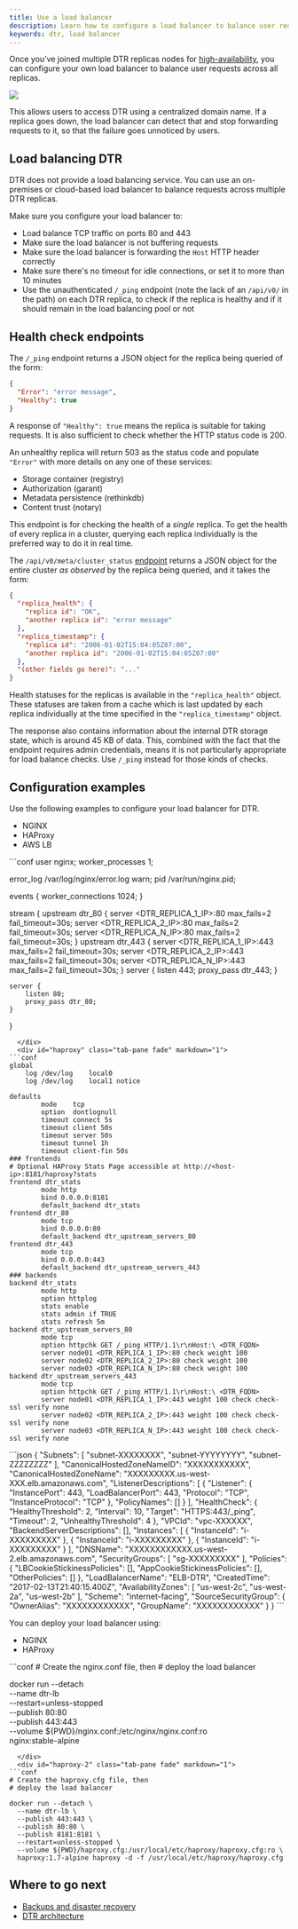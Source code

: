 ```yaml
---
title: Use a load balancer
description: Learn how to configure a load balancer to balance user requests across multiple Docker Trusted Registry replicas.
keywords: dtr, load balancer
---
```


Once you’ve joined multiple DTR replicas nodes for
[high-availability](set-up-high-availability.md), you can configure your own
load balancer to balance user requests across all replicas.

![](../../images/use-a-load-balancer-1.svg)


This allows users to access DTR using a centralized domain name. If a replica
goes down, the load balancer can detect that and stop forwarding requests to
it, so that the failure goes unnoticed by users.

## Load balancing DTR

DTR does not provide a load balancing service. You can use an on-premises
or cloud-based load balancer to balance requests across multiple DTR replicas.

Make sure you configure your load balancer to:

* Load balance TCP traffic on ports 80 and 443
* Make sure the load balancer is not buffering requests
* Make sure the load balancer is forwarding the `Host` HTTP header correctly
* Make sure there's no timeout for idle connections, or set it to more than 10 minutes
* Use the unauthenticated `/_ping` endpoint (note the lack of an `/api/v0/` in
the path) on each DTR replica, to check if the replica is healthy and if it
should remain in the load balancing pool or not

## Health check endpoints

The `/_ping` endpoint returns a JSON object for the replica being queried of
the form:

```json
{
  "Error": "error message",
  "Healthy": true
}
```

A response of `"Healthy": true` means the replica is suitable for taking
requests. It is also sufficient to check whether the HTTP status code is 200.

An unhealthy replica will return 503 as the status code and populate `"Error"`
with more details on any one of these services:

* Storage container (registry)
* Authorization (garant)
* Metadata persistence (rethinkdb)
* Content trust (notary)

This endpoint is for checking the health of a *single* replica. To get
the health of every replica in a cluster, querying each replica individually is
the preferred way to do it in real time.

The `/api/v0/meta/cluster_status`
[endpoint](../../../reference/api)
returns a JSON object for the entire cluster *as observed* by the replica being
queried, and it takes the form:

```json
{
  "replica_health": {
    "replica id": "OK",
    "another replica id": "error message"
  },
  "replica_timestamp": {
    "replica id": "2006-01-02T15:04:05Z07:00",
    "another replica id": "2006-01-02T15:04:05Z07:00"
  },
  "(other fields go here)": "..."
}
```

Health statuses for the replicas is available in the `"replica_health"` object.
These statuses are taken from a cache which is last updated by each replica
individually at the time specified in the `"replica_timestamp"` object.

The response also contains information about the internal DTR storage state,
which is around 45 KB of data. This, combined with the fact that the endpoint
requires admin credentials, means it is not particularly appropriate for load
balance checks. Use `/_ping` instead for those kinds of checks.


## Configuration examples

Use the following examples to configure your load balancer for DTR.

<ul class="nav nav-tabs">
  <li class="active"><a data-toggle="tab" data-target="#nginx" data-group="nginx">NGINX</a></li>
  <li><a data-toggle="tab" data-target="#haproxy" data-group="haproxy">HAProxy</a></li>
  <li><a data-toggle="tab" data-target="#aws">AWS LB</a></li>
</ul>
<div class="tab-content">
  <div id="nginx" class="tab-pane fade in active" markdown="1">
```conf
user  nginx;
worker_processes  1;

error_log  /var/log/nginx/error.log warn;
pid        /var/run/nginx.pid;

events {
    worker_connections  1024;
}

stream {
    upstream dtr_80 {
        server <DTR_REPLICA_1_IP>:80  max_fails=2 fail_timeout=30s;
        server <DTR_REPLICA_2_IP>:80  max_fails=2 fail_timeout=30s;
        server <DTR_REPLICA_N_IP>:80   max_fails=2 fail_timeout=30s;
    }
    upstream dtr_443 {
        server <DTR_REPLICA_1_IP>:443 max_fails=2 fail_timeout=30s;
        server <DTR_REPLICA_2_IP>:443 max_fails=2 fail_timeout=30s;
        server <DTR_REPLICA_N_IP>:443  max_fails=2 fail_timeout=30s;
    }
    server {
        listen 443;
        proxy_pass dtr_443;
    }

    server {
        listen 80;
        proxy_pass dtr_80;
    }
}
```
  </div>
  <div id="haproxy" class="tab-pane fade" markdown="1">
```conf
global
    log /dev/log    local0
    log /dev/log    local1 notice

defaults
        mode    tcp
        option  dontlognull
        timeout connect 5s
        timeout client 50s
        timeout server 50s
        timeout tunnel 1h
        timeout client-fin 50s
### frontends
# Optional HAProxy Stats Page accessible at http://<host-ip>:8181/haproxy?stats
frontend dtr_stats
        mode http
        bind 0.0.0.0:8181
        default_backend dtr_stats
frontend dtr_80
        mode tcp
        bind 0.0.0.0:80
        default_backend dtr_upstream_servers_80
frontend dtr_443
        mode tcp
        bind 0.0.0.0:443
        default_backend dtr_upstream_servers_443
### backends
backend dtr_stats
        mode http
        option httplog
        stats enable
        stats admin if TRUE
        stats refresh 5m
backend dtr_upstream_servers_80
        mode tcp
        option httpchk GET /_ping HTTP/1.1\r\nHost:\ <DTR_FQDN>
        server node01 <DTR_REPLICA_1_IP>:80 check weight 100
        server node02 <DTR_REPLICA_2_IP>:80 check weight 100
        server node03 <DTR_REPLICA_N_IP>:80 check weight 100
backend dtr_upstream_servers_443
        mode tcp
        option httpchk GET /_ping HTTP/1.1\r\nHost:\ <DTR_FQDN>
        server node01 <DTR_REPLICA_1_IP>:443 weight 100 check check-ssl verify none
        server node02 <DTR_REPLICA_2_IP>:443 weight 100 check check-ssl verify none
        server node03 <DTR_REPLICA_N_IP>:443 weight 100 check check-ssl verify none
```
  </div>
  <div id="aws" class="tab-pane fade" markdown="1">
```json
{
    "Subnets": [
        "subnet-XXXXXXXX",
        "subnet-YYYYYYYY",
        "subnet-ZZZZZZZZ"
    ],
    "CanonicalHostedZoneNameID": "XXXXXXXXXXX",
    "CanonicalHostedZoneName": "XXXXXXXXX.us-west-XXX.elb.amazonaws.com",
    "ListenerDescriptions": [
        {
            "Listener": {
                "InstancePort": 443,
                "LoadBalancerPort": 443,
                "Protocol": "TCP",
                "InstanceProtocol": "TCP"
            },
            "PolicyNames": []
        }
    ],
    "HealthCheck": {
        "HealthyThreshold": 2,
        "Interval": 10,
        "Target": "HTTPS:443/_ping",
        "Timeout": 2,
        "UnhealthyThreshold": 4
    },
    "VPCId": "vpc-XXXXXX",
    "BackendServerDescriptions": [],
    "Instances": [
        {
            "InstanceId": "i-XXXXXXXXX"
        },
        {
            "InstanceId": "i-XXXXXXXXX"
        },
        {
            "InstanceId": "i-XXXXXXXXX"
        }
    ],
    "DNSName": "XXXXXXXXXXXX.us-west-2.elb.amazonaws.com",
    "SecurityGroups": [
        "sg-XXXXXXXXX"
    ],
    "Policies": {
        "LBCookieStickinessPolicies": [],
        "AppCookieStickinessPolicies": [],
        "OtherPolicies": []
    },
    "LoadBalancerName": "ELB-DTR",
    "CreatedTime": "2017-02-13T21:40:15.400Z",
    "AvailabilityZones": [
        "us-west-2c",
        "us-west-2a",
        "us-west-2b"
    ],
    "Scheme": "internet-facing",
    "SourceSecurityGroup": {
        "OwnerAlias": "XXXXXXXXXXXX",
        "GroupName":  "XXXXXXXXXXXX"
    }
}
```
  </div>
</div>


You can deploy your load balancer using:

<ul class="nav nav-tabs">
  <li class="active"><a data-toggle="tab" data-target="#nginx-2" data-group="nginx">NGINX</a></li>
  <li><a data-toggle="tab" data-target="#haproxy-2" data-group="haproxy">HAProxy</a></li>
</ul>
<div class="tab-content">
  <div id="nginx-2" class="tab-pane fade in active" markdown="1">
```conf
# Create the nginx.conf file, then
# deploy the load balancer

docker run --detach \
  --name dtr-lb \
  --restart=unless-stopped \
  --publish 80:80 \
  --publish 443:443 \
  --volume ${PWD}/nginx.conf:/etc/nginx/nginx.conf:ro \
  nginx:stable-alpine
```
  </div>
  <div id="haproxy-2" class="tab-pane fade" markdown="1">
```conf
# Create the haproxy.cfg file, then
# deploy the load balancer

docker run --detach \
  --name dtr-lb \
  --publish 443:443 \
  --publish 80:80 \
  --publish 8181:8181 \
  --restart=unless-stopped \
  --volume ${PWD}/haproxy.cfg:/usr/local/etc/haproxy/haproxy.cfg:ro \
  haproxy:1.7-alpine haproxy -d -f /usr/local/etc/haproxy/haproxy.cfg
```
  </div>
</div>

## Where to go next

* [Backups and disaster recovery](../backups-and-disaster-recovery.md)
* [DTR architecture](../../architecture.md)
